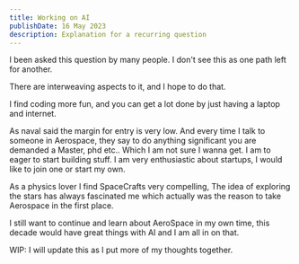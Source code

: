 ```yaml
---
title: Working on AI
publishDate: 16 May 2023
description: Explanation for a recurring question
---
```


I been asked this question by many people. I don't see this as one path left for another.

There are interweaving aspects to it, and I hope to do that.

I find coding more fun, and you can get a lot done by just having a laptop and internet.

As naval said the margin for entry is very low. And every time I talk to someone in Aerospace, they say to do anything significant you are demanded a Master, phd etc.. Which I am not sure I wanna get. I am to eager to start building stuff. I am very enthusiastic about startups, I would like to join one or start my own. 

As a physics lover I find SpaceCrafts very compelling, The idea of exploring the stars has always fascinated me which actually was the reason to take Aerospace in the first place.

I still want to continue and learn about AeroSpace in my own time, this decade would have great things with AI and I am all in on that.

WIP: I will update this as I put more of my thoughts together.